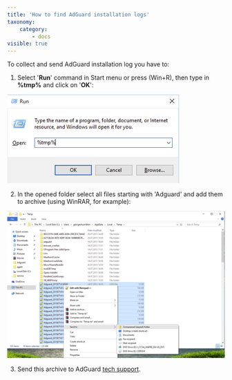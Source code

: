 ```yaml
---
title: 'How to find AdGuard installation logs'
taxonomy:
    category:
        - docs
visible: true
---
```


To collect and send AdGuard installation log you have to:

1. Select '**Run**' command in Start menu or press (Win+R), then type in **%tmp%** and click on '**OK**':

![](winr.png)

2. In the opened folder select all files starting with 'Adguard' and add them to archive (using WinRAR, for example):

![](tmp_en.png)

3. Send this archive to AdGuard [tech support](mailto:support@adguard.com).